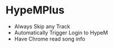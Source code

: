 HypeMPlus
=========
- Always Skip any Track
- Automatically Trigger Login to HypeM
- Have Chrome read song info
